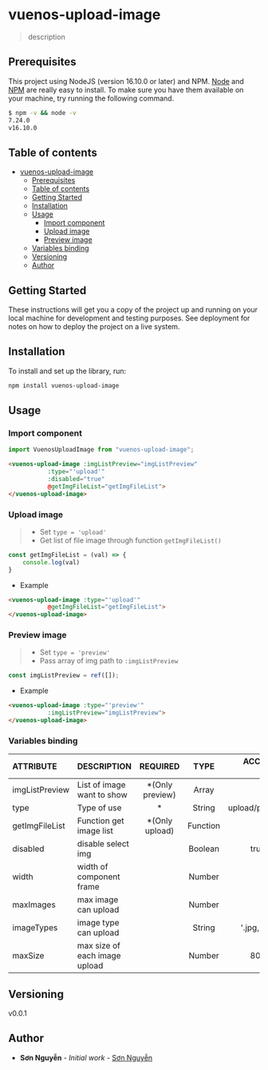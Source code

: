 # vuenos-upload-image

> description

## Prerequisites

This project using NodeJS (version 16.10.0 or later) and NPM.
[Node](http://nodejs.org/) and [NPM](https://npmjs.org/) are really easy to install.
To make sure you have them available on your machine,
try running the following command.

```sh
$ npm -v && node -v
7.24.0
v16.10.0
```

## Table of contents

- [vuenos-upload-image](#vuenos-upload-image)
  - [Prerequisites](#prerequisites)
  - [Table of contents](#table-of-contents)
  - [Getting Started](#getting-started)
  - [Installation](#installation)
  - [Usage](#usage)
    - [Import component](#import-component)
    - [Upload image](#upload-image)
    - [Preview image](#preview-image)
  - [Variables binding](#variables-binding)
  - [Versioning](#versioning)
  - [Author](#author)

## Getting Started

These instructions will get you a copy of the project up and running on your local machine for development and testing purposes. See deployment for notes on how to deploy the project on a live system.

## Installation
To install and set up the library, run:
```sh
npm install vuenos-upload-image
```

## Usage

### Import component
```typescript
import VuenosUploadImage from "vuenos-upload-image";
```

```html
<vuenos-upload-image :imgListPreview="imgListPreview"
           :type="'upload'"
           :disabled="true"
           @getImgFileList="getImgFileList">
</vuenos-upload-image>
```

### Upload image

> * Set ```type = 'upload'```
> * Get list of file image through function ```getImgFileList()```

```typescript
const getImgFileList = (val) => {
    console.log(val)
}
```

* Example
```html
<vuenos-upload-image :type="'upload'"
           @getImgFileList="getImgFileList">
</vuenos-upload-image>
```

### Preview image

> * Set ```type = 'preview'```
>* Pass array of img path to ```:imgListPreview```

```typescript
const imgListPreview = ref([]);
```

* Example

```html
<vuenos-upload-image :type="'preview'"
           :imgListPreview="imgListPreview">
</vuenos-upload-image>
```

### Variables binding

| ATTRIBUTE      | DESCRIPTION                   |    REQUIRED     |   TYPE   |  ACCEPTED VALUE |   DEFAULT |
|:---------------|:------------------------------|:---------------:|:--------:|----------------:|----------:|
| imgListPreview | List of image want to show    | *(Only preview) |  Array   |                 |     empty | 
| type           | Type of use                   |        *        |  String  |  upload/preview |     empty |
| getImgFileList | Function get image list       | *(Only upload)  | Function |                 |           |
| disabled       | disable select img            |                 | Boolean  |      true/false |     false |
| width          | width of component frame      |                 |  Number  |              90 |      75px |
| maxImages      | max image can upload          |                 |  Number  |               3 |      9999 |
| imageTypes     | image type can upload         |                 |  String  | '.jpg,.jpeg,..' | 'image/*' |
| maxSize        | max size of each image upload |                 |  Number  |         8000000 |   8000000 |

## Versioning

v0.0.1

## Author

* **Sơn Nguyễn** - *Initial work* - [Sơn Nguyễn](https://github.com/biennui1998mu)

